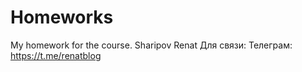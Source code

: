 # Homeworks
My homework for the course. 
Sharipov Renat
Для связи:
Телеграм: https://t.me/renatblog
